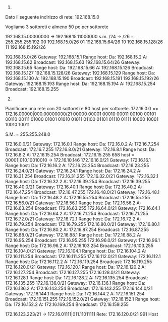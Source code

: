 1)
Dato il seguente indirizzo di rete: 192.168.15.0

Vogliamo 3 sottoreti e almeno 50 pc per sottorete

192.168.15.00000000 ->                        192.168.15.11000000
s.m. /24 -> /26 = 255.255.255.192                          00    192.168.15.0/26
                                                                                  01    192.168.15.64/26
                                                                                  10    192.168.15.128/26
                                                                                  11    192.168.15.192/26

192.168.15.0/26
	Gateway: 192.168.15.1
	Range host:
		Da: 192.168.15.2
		A: 192.168.15.62
	Broadcast: 192.168.15.63
192.168.15.64/26
	Gateway: 192.168.15.65
	Range host:
		Da: 192.168.15.66
		A: 192.168.15.126
	Broadcast: 192.168.15.127
192.168.15.128/26
	Gateway: 192.168.15.129
	Range host:
		Da: 192.168.15.130
		A: 192.168.15.190
	Broadcast: 192.168.15.191
192.168.15.192/26
	Gateway: 192.168.15.193
	Range host:
		Da: 192.168.15.194
		A: 192.168.15.254
	Broadcast: 192.168.15.255



2)
Pianificare una rete con 20 sottoreti e 80 host per sottorete.
172.16.0.0 == 172.16.00000|000.00000000/21
                                 00000
                                 00001
                                 00010
                                 00011
                                 00100
                                 00101
                                 00110 
                                 00111
                                 01000
                                 01001
                                 01010
                                 01011
                                 01100
                                 01101
                                 01110
                                 01111
                                 10000
                                 10001
                                 10010
                                 10011
                                 
S.M. = 255.255.248.0

172.16.0.0/21
	Gateway: 172.16.0.1
	Range host:
		Da: 172.16.0.2
		A: 172.16.7.254
	Broadcast: 172.16.7.255
172.16.8.0/21
	Gateway: 172.16.8.1
	Range host:
		Da: 172.16.8.2
		A: 172.16.15.254
	Broadcast: 172.16.15.255
	658 host = 00001|010.10010010 -> 172.16.10.146
172.16.16.0/21
	Gateway: 172.16.16.1
	Range host:
		Da: 172.16.16.2
		A: 172.16.23.254
	Broadcast: 172.16.23.255
172.16.24.0/21
	Gateway: 172.16.24.1
	Range host:
		Da: 172.16.24.2
		A: 172.16.31.254
	Broadcast: 172.16.31.255
172.16.32.0/21
	Gateway: 172.16.32.1
	Range host:
		Da: 172.16.32.2
		A: 172.16.39.254
	Broadcast: 172.16.39.255
172.16.40.0/21
	Gateway: 172.16.40.1
	Range host:
		Da: 172.16.40.2
		A: 172.16.47.254
	Broadcast: 172.16.47.255
172.16.48.0/21
	Gateway: 172.16.48.1
	Range host:
		Da: 172.16.48.2
		A: 172.16.55.254
	Broadcast: 172.16.55.255
172.16.56.0/21
	Gateway: 172.16.56.1
	Range host:
		Da: 172.16.56.2
		A: 172.16.63.254
	Broadcast: 172.16.63.255
172.16.64.0/21
	Gateway: 172.16.64.1
	Range host:
		Da: 172.16.64.2
		A: 172.16.71.254
	Broadcast: 172.16.71.255
172.16.72.0/21
	Gateway: 172.16.72.1
	Range host:
		Da: 172.16.72.2
		A: 172.16.79.254
	Broadcast: 172.16.79.255
172.16.80.0/21
	Gateway: 172.16.80.1
	Range host:
		Da: 172.16.80.2
		A: 172.16.87.254
	Broadcast: 172.16.87.255
172.16.88.0/21
	Gateway: 172.16.88.1
	Range host:
		Da: 172.16.88.2
		A: 172.16.95.254
	Broadcast: 172.16.95.255
172.16.96.0/21
	Gateway: 172.16.96.1
	Range host:
		Da: 172.16.96.2
		A: 172.16.103.254
	Broadcast: 172.16.103.255
172.16.104.0/21
	Gateway: 172.16.104.1
	Range host:
		Da: 172.16.104.2
		A: 172.16.111.254
	Broadcast: 172.16.111.255
172.16.112.0/21
	Gateway: 172.16.112.1
	Range host:
		Da: 172.16.112.2
		A: 172.16.119.254
	Broadcast: 172.16.119.255
172.16.120.0/21
	Gateway: 172.16.120.1
	Range host:
		Da: 172.16.120.2
		A: 172.16.127.254
	Broadcast: 172.16.127.255
172.16.128.0/21
	Gateway: 172.16.128.1
	Range host:
		Da: 172.16.128.2
		A: 172.16.135.254
	Broadcast: 172.16.135.255
172.16.136.0/21
	Gateway: 172.16.136.1
	Range host:
		Da: 172.16.136.2
		A: 172.16.143.254
	Broadcast: 172.16.143.255
172.16.144.0/21
	Gateway: 172.16.144.1
	Range host:
		Da: 172.16.144.2
		A: 172.16.151.254
	Broadcast: 172.16.151.255
172.16.152.0/21
	Gateway: 172.16.152.1
	Range host:
		Da: 172.16.152.2
		A: 172.16.169.254
	Broadcast: 172.16.159.255


172.16.123.223/21 -> 172.16.01111|011.11011111
Rete: 172.16.120.0/21
991 Host